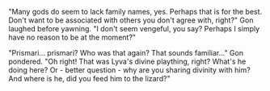 "Many gods do seem to lack family names, yes. Perhaps that is for the best. Don't want to be associated with others you don't agree with, right?" Gon laughed before yawning. "I don't seem vengeful, you say? Perhaps I simply have no reason to be at the moment?"

"Prismari... prismari? Who was that again? That sounds familiar..." Gon pondered. "Oh right! That was Lyva's divine plaything, right? What's he doing here? Or - better question - why are you sharing divinity with him? And where is he, did you feed him to the lizard?"